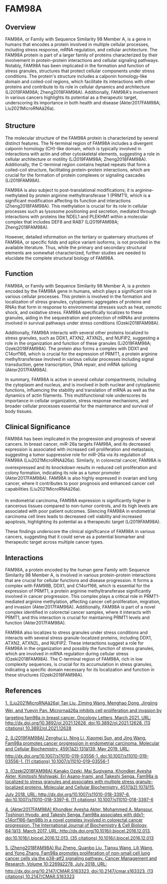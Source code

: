 # FAM98A

## Overview
FAM98A, or Family with Sequence Similarity 98 Member A, is a gene in humans that encodes a protein involved in multiple cellular processes, including stress response, mRNA regulation, and cellular architecture. The FAM98A protein is part of a larger family of proteins characterized by their involvement in protein-protein interactions and cellular signaling pathways. Notably, FAM98A has been implicated in the formation and function of stress granules, structures that protect cellular components under stress conditions. The protein's structure includes a calponin homology-like domain and coiled-coil regions, which facilitate its interactions with other proteins and contribute to its role in cellular dynamics and architecture (Li2019FAM98A; Zheng2018FAM98A). Additionally, FAM98A's involvement in various cancers highlights its potential as a therapeutic target, underscoring its importance in both health and disease (Akter2017FAM98A; Liu2021MicroRNAâ26a).

## Structure
The molecular structure of the FAM98A protein is characterized by several distinct features. The N-terminal region of FAM98A includes a divergent calponin homology (CH)-like domain, which is typically involved in interactions with actin and other cytoskeletal elements, suggesting a role in cellular architecture or motility (Li2019FAM98A; Zheng2018FAM98A). Additionally, the C-terminal region contains heptad repeats that form a coiled-coil structure, facilitating protein-protein interactions, which are crucial for the formation of protein complexes or signaling cascades (Li2019FAM98A).

FAM98A is also subject to post-translational modifications; it is arginine-methylated by protein arginine methyltransferase 1 (PRMT1), which is a significant modification affecting its function and interactions (Zheng2018FAM98A). This methylation is crucial for its role in cellular processes such as lysosome positioning and secretion, mediated through interactions with proteins like NDEL1 and PLEKHM1 within a molecular complex that includes DEF8 and RAB7 (Li2019FAM98A; Zheng2018FAM98A).

However, detailed information on the tertiary or quaternary structures of FAM98A, or specific folds and splice variant isoforms, is not provided in the available literature. Thus, while the primary and secondary structural elements are somewhat characterized, further studies are needed to elucidate the complete structural biology of FAM98A.

## Function
FAM98A, or Family with Sequence Similarity 98 Member A, is a protein encoded by the FAM98A gene in humans, which plays a significant role in various cellular processes. This protein is involved in the formation and localization of stress granules, cytoplasmic aggregates of proteins and RNAs that form in response to environmental stresses such as heat, osmotic shock, and oxidative stress. FAM98A specifically localizes to these granules, aiding in the sequestration and protection of mRNAs and proteins involved in survival pathways under stress conditions (Ozeki2018FAM98A).

Additionally, FAM98A interacts with several other proteins localized to stress granules, such as DDX1, ATXN2, ATXN2L, and NUFIP2, suggesting a role in the organization and function of these granules (Li2019FAM98A; Ozeki2018FAM98A). The protein also forms a complex with DDX1 and C14orf166, which is crucial for the expression of PRMT1, a protein arginine methyltransferase involved in various cellular processes including signal transduction, gene transcription, DNA repair, and mRNA splicing (Akter2017FAM98A).

In summary, FAM98A is active in several cellular compartments, including the cytoplasm and nucleus, and is involved in both nuclear and cytoplasmic functions, influencing the stability and translation of mRNA as well as the dynamics of actin filaments. This multifunctional role underscores its importance in cellular organization, stress response mechanisms, and broader cellular processes essential for the maintenance and survival of body tissues.

## Clinical Significance
FAM98A has been implicated in the progression and prognosis of several cancers. In breast cancer, miR-26a targets FAM98A, and its decreased expression is associated with increased cell proliferation and metastasis, suggesting a tumor suppressive role for miR-26a via its regulation of FAM98A (Liu2021MicroRNAâ26a). Similarly, in colorectal cancer, FAM98A is overexpressed and its knockdown results in reduced cell proliferation and colony formation, indicating its role as a tumor promoter (Akter2017FAM98A). FAM98A is also highly expressed in ovarian and lung cancer, where it contributes to poor prognosis and enhanced cancer cell capabilities (Liu2021MicroRNAâ26a).

In endometrial carcinoma, FAM98A expression is significantly higher in cancerous tissues compared to non-tumor controls, and its high levels are associated with poor patient outcomes. Silencing FAM98A in endometrial carcinoma cell lines leads to decreased cell viability and increased apoptosis, highlighting its potential as a therapeutic target (Li2019FAM98A).

These findings underscore the clinical significance of FAM98A in various cancers, suggesting that it could serve as a potential biomarker and therapeutic target across multiple cancer types.

## Interactions
FAM98A, a protein encoded by the human gene Family with Sequence Similarity 98 Member A, is involved in various protein-protein interactions that are crucial for cellular functions and disease progression. It forms a complex with FAM98B, DDX1, and C14orf166, which is essential for the expression of PRMT1, a protein arginine methyltransferase significantly involved in cancer progression. This complex plays a critical role in PRMT1-mediated arginine methylation, affecting cancer cell proliferation, migration, and invasion (Akter2017FAM98A). Additionally, FAM98A is part of a novel complex identified in colorectal cancer samples, where it interacts with PRMT1, and this interaction is crucial for maintaining PRMT1 levels and function (Akter2017FAM98A).

FAM98A also localizes to stress granules under stress conditions and interacts with several stress granule-localized proteins, including DDX1, ATXN2, ATXN2L, and NUFIP2. These interactions suggest a role for FAM98A in the organization and possibly the function of stress granules, which are involved in mRNA regulation during cellular stress (Ozeki2018FAM98A). The C-terminal region of FAM98A, rich in low complexity sequences, is crucial for its accumulation in stress granules, indicating a specific domain necessary for its localization and function in these structures (Ozeki2018FAM98A).


## References


[1. (Liu2021MicroRNAâ26a) Tan Liu, Ziming Wang, Menghao Dong, Jingjing Wei, and Yueyin Pan. Micrornaâ26a inhibits cell proliferation and invasion by targeting fam98a in breast cancer. Oncology Letters, March 2021. URL: http://dx.doi.org/10.3892/ol.2021.12628, doi:10.3892/ol.2021.12628. (13 citations) 10.3892/ol.2021.12628](https://doi.org/10.3892/ol.2021.12628)

[2. (Li2019FAM98A) Zenghui Li, Ning Li, Xiaomei Sun, and Jing Wang. Fam98a promotes cancer progression in endometrial carcinoma. Molecular and Cellular Biochemistry, 459(1â2):131â139, May 2019. URL: http://dx.doi.org/10.1007/s11010-019-03556-1, doi:10.1007/s11010-019-03556-1. (11 citations) 10.1007/s11010-019-03556-1](https://doi.org/10.1007/s11010-019-03556-1)

[3. (Ozeki2018FAM98A) Kanako Ozeki, Mai Sugiyama, Khondker Ayesha Akter, Kimitoshi Nishiwaki, Eri Asano-Inami, and Takeshi Senga. Fam98a is localized to stress granules and associates with multiple stress granule-localized proteins. Molecular and Cellular Biochemistry, 451(1â2):107â115, July 2018. URL: http://dx.doi.org/10.1007/s11010-018-3397-6, doi:10.1007/s11010-018-3397-6. (11 citations) 10.1007/s11010-018-3397-6](https://doi.org/10.1007/s11010-018-3397-6)

[4. (Akter2017FAM98A) Khondker Ayesha Akter, Mohammed A. Mansour, Toshinori Hyodo, and Takeshi Senga. Fam98a associates with ddx1-c14orf166-fam98b in a novel complex involved in colorectal cancer progression. The International Journal of Biochemistry &amp; Cell Biology, 84:1â13, March 2017. URL: http://dx.doi.org/10.1016/j.biocel.2016.12.013, doi:10.1016/j.biocel.2016.12.013. (35 citations) 10.1016/j.biocel.2016.12.013](https://doi.org/10.1016/j.biocel.2016.12.013)

[5. (Zheng2018FAM98A) Rui Zheng, Quanbo Liu, Tianxu Wang, Lili Wang, and Yong Zhang. Fam98a promotes proliferation of non-small cell lung cancer cells via the p38-atf2 signaling pathway. Cancer Management and Research, Volume 10:2269â2278, July 2018. URL: http://dx.doi.org/10.2147/CMAR.S163323, doi:10.2147/cmar.s163323. (13 citations) 10.2147/CMAR.S163323](https://doi.org/10.2147/CMAR.S163323)